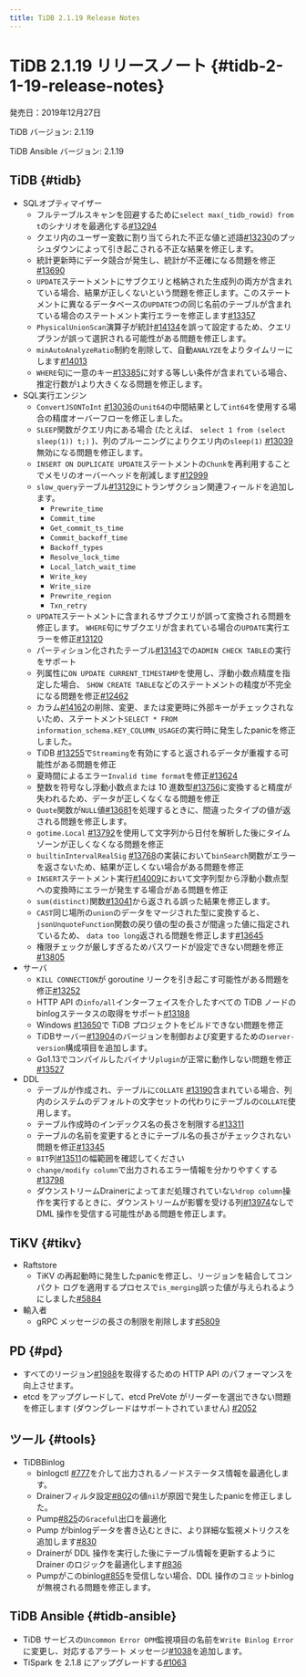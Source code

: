 ```yaml
---
title: TiDB 2.1.19 Release Notes
---
```


# TiDB 2.1.19 リリースノート {#tidb-2-1-19-release-notes}

発売日：2019年12月27日

TiDB バージョン: 2.1.19

TiDB Ansible バージョン: 2.1.19

## TiDB {#tidb}

-   SQLオプティマイザー
    -   フルテーブルスキャンを回避するために`select max(_tidb_rowid) from t`のシナリオを最適化する[#13294](https://github.com/pingcap/tidb/pull/13294)
    -   クエリ内のユーザー変数に割り当てられた不正な値と述語[#13230](https://github.com/pingcap/tidb/pull/13230)のプッシュダウンによって引き起こされる不正な結果を修正します。
    -   統計更新時にデータ競合が発生し、統計が不正確になる問題を修正[#13690](https://github.com/pingcap/tidb/pull/13690)
    -   `UPDATE`ステートメントにサブクエリと格納された生成列の両方が含まれている場合、結果が正しくないという問題を修正します。このステートメントに異なるデータベースの`UPDATE`つの同じ名前のテーブルが含まれている場合のステートメント実行エラーを修正します[#13357](https://github.com/pingcap/tidb/pull/13357)
    -   `PhysicalUnionScan`演算子が統計[#14134](https://github.com/pingcap/tidb/pull/14134)を誤って設定するため、クエリ プランが誤って選択される可能性がある問題を修正します。
    -   `minAutoAnalyzeRatio`制約を削除して、自動`ANALYZE`をよりタイムリーにします[#14013](https://github.com/pingcap/tidb/pull/14013)
    -   `WHERE`句に一意のキー[#13385](https://github.com/pingcap/tidb/pull/13385)に対する等しい条件が含まれている場合、推定行数が`1`より大きくなる問題を修正します。
-   SQL実行エンジン
    -   `ConvertJSONToInt` [#13036](https://github.com/pingcap/tidb/pull/13036)の`unit64`の中間結果として`int64`を使用する場合の精度オーバーフローを修正しました。
    -   `SLEEP`関数がクエリ内にある場合 (たとえば、 `select 1 from (select sleep(1)) t;)` )、列のプルーニングによりクエリ内の`sleep(1)` [#13039](https://github.com/pingcap/tidb/pull/13039)無効になる問題を修正します。
    -   `INSERT ON DUPLICATE UPDATE`ステートメントの`Chunk`を再利用することでメモリのオーバーヘッドを削減します[#12999](https://github.com/pingcap/tidb/pull/12999)
    -   `slow_query`テーブル[#13129](https://github.com/pingcap/tidb/pull/13129)にトランザクション関連フィールドを追加します。
        -   `Prewrite_time`
        -   `Commit_time`
        -   `Get_commit_ts_time`
        -   `Commit_backoff_time`
        -   `Backoff_types`
        -   `Resolve_lock_time`
        -   `Local_latch_wait_time`
        -   `Write_key`
        -   `Write_size`
        -   `Prewrite_region`
        -   `Txn_retry`
    -   `UPDATE`ステートメントに含まれるサブクエリが誤って変換される問題を修正します。 `WHERE`句にサブクエリが含まれている場合の`UPDATE`実行エラーを修正[#13120](https://github.com/pingcap/tidb/pull/13120)
    -   パーティション化されたテーブル[#13143](https://github.com/pingcap/tidb/pull/13143)での`ADMIN CHECK TABLE`の実行をサポート
    -   列属性に`ON UPDATE CURRENT_TIMESTAMP`を使用し、浮動小数点精度を指定した場合、 `SHOW CREATE TABLE`などのステートメントの精度が不完全になる問題を修正[#12462](https://github.com/pingcap/tidb/pull/12462)
    -   カラム[#14162](https://github.com/pingcap/tidb/pull/14162)の削除、変更、または変更時に外部キーがチェックされないため、ステートメント`SELECT * FROM information_schema.KEY_COLUMN_USAGE`の実行時に発生したpanicを修正しました。
    -   TiDB [#13255](https://github.com/pingcap/tidb/pull/13255)で`Streaming`を有効にすると返されるデータが重複する可能性がある問題を修正
    -   夏時間によるエラー`Invalid time format`を修正[#13624](https://github.com/pingcap/tidb/pull/13624)
    -   整数を符号なし浮動小数点または 10 進数型[#13756](https://github.com/pingcap/tidb/pull/13756)に変換すると精度が失われるため、データが正しくなくなる問題を修正
    -   `Quote`関数が`NULL`値[#13681](https://github.com/pingcap/tidb/pull/13681)を処理するときに、間違ったタイプの値が返される問題を修正します。
    -   `gotime.Local` [#13792](https://github.com/pingcap/tidb/pull/13792)を使用して文字列から日付を解析した後にタイムゾーンが正しくなくなる問題を修正
    -   `builtinIntervalRealSig` [#13768](https://github.com/pingcap/tidb/pull/13768)の実装において`binSearch`関数がエラーを返さないため、結果が正しくない場合がある問題を修正
    -   `INSERT`ステートメント実行[#14009](https://github.com/pingcap/tidb/pull/14009)において文字列型から浮動小数点型への変換時にエラーが発生する場合がある問題を修正
    -   `sum(distinct)`関数[#13041](https://github.com/pingcap/tidb/pull/13041)から返される誤った結果を修正します。
    -   `CAST`同じ場所の`union`のデータをマージされた型に変換すると、 `jsonUnquoteFunction`関数の戻り値の型の長さが間違った値に指定されているため、 `data too long`返される問題を修正します[#13645](https://github.com/pingcap/tidb/pull/13645)
    -   権限チェックが厳しすぎるためパスワードが設定できない問題を修正[#13805](https://github.com/pingcap/tidb/pull/13805)
-   サーバ
    -   `KILL CONNECTION`が goroutine リークを引き起こす可能性がある問題を修正[#13252](https://github.com/pingcap/tidb/pull/13252)
    -   HTTP API の`info/all`インターフェイスを介したすべての TiDB ノードのbinlogステータスの取得をサポート[#13188](https://github.com/pingcap/tidb/pull/13188)
    -   Windows [#13650](https://github.com/pingcap/tidb/pull/13650)で TiDB プロジェクトをビルドできない問題を修正
    -   TiDBサーバー[#13904](https://github.com/pingcap/tidb/pull/13904)のバージョンを制御および変更するための`server-version`構成項目を追加します。
    -   Go1.13でコンパイルしたバイナリ`plugin`が正常に動作しない問題を修正[#13527](https://github.com/pingcap/tidb/pull/13527)
-   DDL
    -   テーブルが作成され、テーブルに`COLLATE` [#13190](https://github.com/pingcap/tidb/pull/13190)含まれている場合、列内のシステムのデフォルトの文字セットの代わりにテーブルの`COLLATE`使用します。
    -   テーブル作成時のインデックス名の長さを制限する[#13311](https://github.com/pingcap/tidb/pull/13311)
    -   テーブルの名前を変更するときにテーブル名の長さがチェックされない問題を修正[#13345](https://github.com/pingcap/tidb/pull/13345)
    -   `BIT`列[#13511](https://github.com/pingcap/tidb/pull/13511)の幅範囲を確認してください
    -   `change/modify column`で出力されるエラー情報を分かりやすくする[#13798](https://github.com/pingcap/tidb/pull/13798)
    -   ダウンストリームDrainerによってまだ処理されていない`drop column`操作を実行するときに、ダウンストリームが影響を受ける列[#13974](https://github.com/pingcap/tidb/pull/13974)なしで DML 操作を受信する可能性がある問題を修正します。

## TiKV {#tikv}

-   Raftstore
    -   TiKV の再起動時に発生したpanicを修正し、リージョンを結合してコンパクト ログを適用するプロセスで`is_merging`誤った値が与えられるようにしました[#5884](https://github.com/tikv/tikv/pull/5884)
-   輸入者
    -   gRPC メッセージの長さの制限を削除します[#5809](https://github.com/tikv/tikv/pull/5809)

## PD {#pd}

-   すべてのリージョン[#1988](https://github.com/pingcap/pd/pull/1988)を取得するための HTTP API のパフォーマンスを向上させます。
-   etcd をアップグレードして、etcd PreVote がリーダーを選出できない問題を修正します (ダウングレードはサポートされていません) [#2052](https://github.com/pingcap/pd/pull/2052)

## ツール {#tools}

-   TiDBBinlog
    -   binlogctl [#777](https://github.com/pingcap/tidb-binlog/pull/777)を介して出力されるノードステータス情報を最適化します。
    -   Drainerフィルタ設定[#802](https://github.com/pingcap/tidb-binlog/pull/802)の値`nil`が原因で発生したpanicを修正しました。
    -   Pump[#825](https://github.com/pingcap/tidb-binlog/pull/825)の`Graceful`出口を最適化
    -   Pump がbinlogデータを書き込むときに、より詳細な監視メトリクスを追加します[#830](https://github.com/pingcap/tidb-binlog/pull/830)
    -   Drainerが DDL 操作を実行した後にテーブル情報を更新するように Drainer のロジックを最適化します[#836](https://github.com/pingcap/tidb-binlog/pull/836)
    -   Pumpがこのbinlog[#855](https://github.com/pingcap/tidb-binlog/pull/855)を受信しない場合、DDL 操作のコミットbinlogが無視される問題を修正します。

## TiDB Ansible {#tidb-ansible}

-   TiDB サービスの`Uncommon Error OPM`監視項目の名前を`Write Binlog Error`に変更し、対応するアラート メッセージ[#1038](https://github.com/pingcap/tidb-ansible/pull/1038)を追加します。
-   TiSpark を 2.1.8 にアップグレードする[#1063](https://github.com/pingcap/tidb-ansible/pull/1063)
